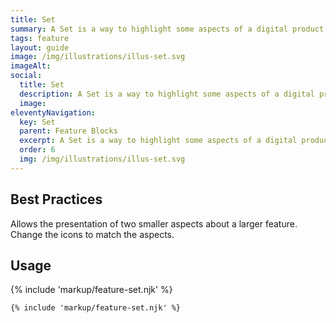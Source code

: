 ```yaml
---
title: Set
summary: A Set is a way to highlight some aspects of a digital product. 
tags: feature
layout: guide
image: /img/illustrations/illus-set.svg
imageAlt: 
social:
  title: Set
  description: A Set is a way to highlight some aspects of a digital product. 
  image:
eleventyNavigation:
  key: Set
  parent: Feature Blocks
  excerpt: A Set is a way to highlight some aspects of a digital product.
  order: 6
  img: /img/illustrations/illus-set.svg
---
```


## Best Practices

Allows the presentation of two smaller aspects about a larger feature. Change the icons to match the aspects.

## Usage

{% include 'markup/feature-set.njk' %}

``` html
{% include 'markup/feature-set.njk' %}
```
